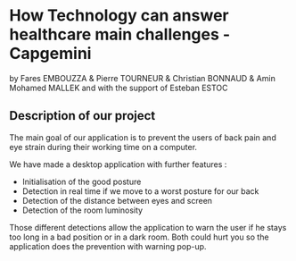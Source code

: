 # How Technology can answer healthcare main challenges - Capgemini
by Fares EMBOUZZA & Pierre TOURNEUR & Christian BONNAUD & Amin Mohamed MALLEK and with the support of Esteban ESTOC

## Description of our project

The main goal of our application is to prevent the users of back pain and eye strain during their working time on a computer.

We have made a desktop application with further features : 
  - Initialisation of the good posture
  - Detection in real time if we move to a worst posture for our back
  - Detection of the  distance between eyes and screen
  - Detection of the room luminosity
  
Those different detections allow the application to warn the user if he stays too long in a bad position or in a dark room. Both could hurt you so the application does the prevention with warning pop-up.








